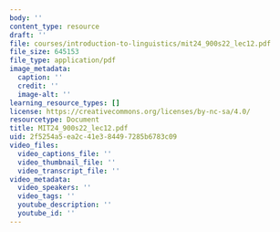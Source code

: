 ```yaml
---
body: ''
content_type: resource
draft: ''
file: courses/introduction-to-linguistics/mit24_900s22_lec12.pdf
file_size: 645153
file_type: application/pdf
image_metadata:
  caption: ''
  credit: ''
  image-alt: ''
learning_resource_types: []
license: https://creativecommons.org/licenses/by-nc-sa/4.0/
resourcetype: Document
title: MIT24_900s22_lec12.pdf
uid: 2f5254a5-ea2c-41e3-8449-7285b6783c09
video_files:
  video_captions_file: ''
  video_thumbnail_file: ''
  video_transcript_file: ''
video_metadata:
  video_speakers: ''
  video_tags: ''
  youtube_description: ''
  youtube_id: ''
---
```

